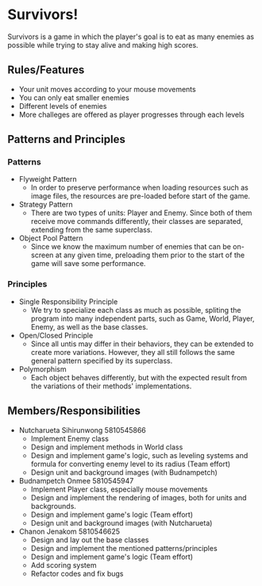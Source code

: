 # Survivors!
Survivors is a game in which the player's goal is to eat as many enemies as possible while trying to stay alive and making high scores.

## Rules/Features
- Your unit moves according to your mouse movements
- You can only eat smaller enemies
- Different levels of enemies
- More challeges are offered as player progresses through each levels

## Patterns and Principles
### Patterns
* Flyweight Pattern
  - In order to preserve performance when loading resources such as image files,
 the resources are pre-loaded before start of the game.
* Strategy Pattern
  - There are two types of units: Player and Enemy. Since both of them receive move commands differently, their classes are separated, extending from the same superclass.
* Object Pool Pattern
  - Since we know the maximum number of enemies that can be on-screen at any given time, preloading them prior to the start of the game will save some performance.

### Principles
* Single Responsibility Principle
  - We try to specialize each class as much as possible, spliting the program into many independent parts, such as Game, World, Player, Enemy, as well as the base classes.
* Open/Closed Principle
  - Since all untis may differ in their behaviors, they can be extended to create more variations. However, they all still follows the same general pattern specified by its superclass.
* Polymorphism
  - Each object behaves differently, but with the expected result from the variations of their methods' implementations.

## Members/Responsibilities
* Nutcharueta Sihirunwong 5810545866
  - Implement Enemy class
  - Design and implement methods in World class
  - Design and implement game's logic, such as leveling systems and formula for converting enemy level to its radius (Team effort)
  - Design unit and background images (with Budnampetch)
* Budnampetch Onmee 5810545947
  - Implement Player class, especially mouse movements
  - Design and implement the rendering of images, both for units and backgrounds.
  - Design and implement game's logic (Team effort)
  - Design unit and background images (with Nutcharueta)
* Chanon Jenakom 5810546625
  - Design and lay out the base classes
  - Design and implement the mentioned patterns/principles
  - Design and implement game's logic (Team effort)
  - Add scoring system
  - Refactor codes and fix bugs
